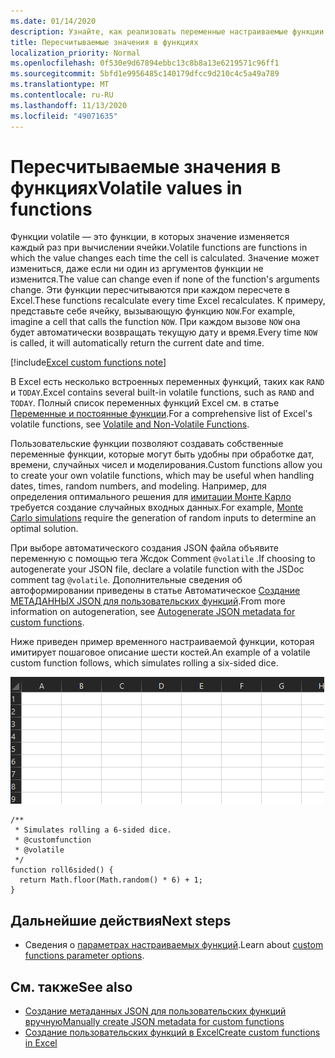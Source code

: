 ```yaml
---
ms.date: 01/14/2020
description: Узнайте, как реализовать переменные настраиваемые функции потоковой и автономной работы.
title: Пересчитываемые значения в функциях
localization_priority: Normal
ms.openlocfilehash: 0f530e9d67894ebbc13c8b8a13e6219571c96ff1
ms.sourcegitcommit: 5bfd1e9956485c140179dfcc9d210c4c5a49a789
ms.translationtype: MT
ms.contentlocale: ru-RU
ms.lasthandoff: 11/13/2020
ms.locfileid: "49071635"
---
```

# <a name="volatile-values-in-functions"></a><span data-ttu-id="f82ae-103">Пересчитываемые значения в функциях</span><span class="sxs-lookup"><span data-stu-id="f82ae-103">Volatile values in functions</span></span>

<span data-ttu-id="f82ae-104">Функции volatile — это функции, в которых значение изменяется каждый раз при вычислении ячейки.</span><span class="sxs-lookup"><span data-stu-id="f82ae-104">Volatile functions are functions in which the value changes each time the cell is calculated.</span></span> <span data-ttu-id="f82ae-105">Значение может измениться, даже если ни один из аргументов функции не изменится.</span><span class="sxs-lookup"><span data-stu-id="f82ae-105">The value can change even if none of the function's arguments change.</span></span> <span data-ttu-id="f82ae-106">Эти функции пересчитываются при каждом пересчете в Excel.</span><span class="sxs-lookup"><span data-stu-id="f82ae-106">These functions recalculate every time Excel recalculates.</span></span> <span data-ttu-id="f82ae-107">К примеру, представьте себе ячейку, вызывающую функцию `NOW`.</span><span class="sxs-lookup"><span data-stu-id="f82ae-107">For example, imagine a cell that calls the function `NOW`.</span></span> <span data-ttu-id="f82ae-108">При каждом вызове `NOW` она будет автоматически возвращать текущую дату и время.</span><span class="sxs-lookup"><span data-stu-id="f82ae-108">Every time `NOW` is called, it will automatically return the current date and time.</span></span>

[!include[Excel custom functions note](../includes/excel-custom-functions-note.md)]

<span data-ttu-id="f82ae-109">В Excel есть несколько встроенных переменных функций, таких как `RAND` и `TODAY`.</span><span class="sxs-lookup"><span data-stu-id="f82ae-109">Excel contains several built-in volatile functions, such as `RAND` and `TODAY`.</span></span> <span data-ttu-id="f82ae-110">Полный список переменных функций Excel см. в статье [Переменные и постоянные функции](/office/client-developer/excel/excel-recalculation#volatile-and-non-volatile-functions).</span><span class="sxs-lookup"><span data-stu-id="f82ae-110">For a comprehensive list of Excel's volatile functions, see [Volatile and Non-Volatile Functions](/office/client-developer/excel/excel-recalculation#volatile-and-non-volatile-functions).</span></span>

<span data-ttu-id="f82ae-111">Пользовательские функции позволяют создавать собственные переменные функции, которые могут быть удобны при обработке дат, времени, случайных чисел и моделирования.</span><span class="sxs-lookup"><span data-stu-id="f82ae-111">Custom functions allow you to create your own volatile functions, which may be useful when handling dates, times, random numbers, and modeling.</span></span> <span data-ttu-id="f82ae-112">Например, для определения оптимального решения для [имитации Монте Карло](https://en.wikipedia.org/wiki/Monte_Carlo_method) требуется создание случайных входных данных.</span><span class="sxs-lookup"><span data-stu-id="f82ae-112">For example, [Monte Carlo simulations](https://en.wikipedia.org/wiki/Monte_Carlo_method) require the generation of random inputs to determine an optimal solution.</span></span>

<span data-ttu-id="f82ae-113">При выборе автоматического создания JSON файла объявите переменную с помощью тега Жсдок Comment `@volatile` .</span><span class="sxs-lookup"><span data-stu-id="f82ae-113">If choosing to autogenerate your JSON file, declare a volatile function with the JSDoc comment tag `@volatile`.</span></span> <span data-ttu-id="f82ae-114">Дополнительные сведения об автоформировании приведены в статье Автоматическое [Создание МЕТАДАННЫХ JSON для пользовательских функций](custom-functions-json-autogeneration.md).</span><span class="sxs-lookup"><span data-stu-id="f82ae-114">From more information on autogeneration, see [Autogenerate JSON metadata for custom functions](custom-functions-json-autogeneration.md).</span></span>

<span data-ttu-id="f82ae-115">Ниже приведен пример временного настраиваемой функции, которая имитирует пошаговое описание шести костей.</span><span class="sxs-lookup"><span data-stu-id="f82ae-115">An example of a volatile custom function follows, which simulates rolling a six-sided dice.</span></span>

![GIF-файл, в котором показана пользовательская функция, возвращающая случайное значение для имитации шести двусторонних костей](../images/six-sided-die.gif)

```JS
/**
 * Simulates rolling a 6-sided dice.
 * @customfunction
 * @volatile
 */
function roll6sided() {
  return Math.floor(Math.random() * 6) + 1;
}
```

## <a name="next-steps"></a><span data-ttu-id="f82ae-117">Дальнейшие действия</span><span class="sxs-lookup"><span data-stu-id="f82ae-117">Next steps</span></span>
* <span data-ttu-id="f82ae-118">Сведения о [параметрах настраиваемых функций](custom-functions-parameter-options.md).</span><span class="sxs-lookup"><span data-stu-id="f82ae-118">Learn about [custom functions parameter options](custom-functions-parameter-options.md).</span></span>

## <a name="see-also"></a><span data-ttu-id="f82ae-119">См. также</span><span class="sxs-lookup"><span data-stu-id="f82ae-119">See also</span></span>

* [<span data-ttu-id="f82ae-120">Создание метаданных JSON для пользовательских функций вручную</span><span class="sxs-lookup"><span data-stu-id="f82ae-120">Manually create JSON metadata for custom functions</span></span>](custom-functions-json.md)
* [<span data-ttu-id="f82ae-121">Создание пользовательских функций в Excel</span><span class="sxs-lookup"><span data-stu-id="f82ae-121">Create custom functions in Excel</span></span>](custom-functions-overview.md)
